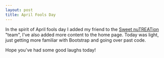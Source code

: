 ```yaml
---
layout: post
title: April Fools Day
---
```

In the spirit of April fools day I added my friend to the <a href="http://rachelmcquirk.com/projects/sweet2/home.html" target="_blank">Sweet nuTREATion</a> "team", I've also added more content to the home page. Today was light, just getting more familiar with Bootstrap and going over past code.

Hope you've had some good laughs today!
